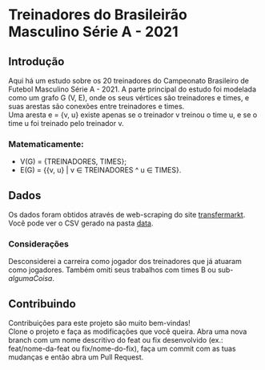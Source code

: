 # Treinadores do Brasileirão Masculino Série A - 2021 

## Introdução
Aqui há um estudo sobre os 20 treinadores do Campeonato Brasileiro de Futebol Masculino Série A - 2021. A parte principal do estudo foi modelada como um grafo G (V, E), onde os seus vértices são treinadores e times, e suas arestas são conexões entre treinadores e times. <br/> 
Uma aresta e = {v, u} existe apenas se o treinador v treinou o time u, e se o time u foi treinado pelo treinador v.<br/>
### Matematicamente:
- V(G) = {TREINADORES, TIMES};
- E(G) = {{v, u} | v ∈ TREINADORES ^ u ∈ TIMES}.

## Dados
Os dados foram obtidos através de web-scraping do site [transfermarkt](https://www.transfermarkt.com.br/). Você pode ver o CSV gerado na pasta [data](https://github.com/Eric-Mendes/treinadores-serie-a/tree/main/data "Ir para a pasta data").
### Considerações
Desconsiderei a carreira como jogador dos treinadores que já atuaram como jogadores. Também omiti seus trabalhos com times B ou sub-<i>algumaCoisa</i>.

## Contribuindo
Contribuições para este projeto são muito bem-vindas!<br/>
Clone o projeto e faça as modificações que você queira. Abra uma nova branch com um nome descritivo do feat ou fix desenvolvido (ex.: feat/nome-da-feat ou fix/nome-do-fix), faça um commit com as tuas mudanças e então abra um Pull Request.
